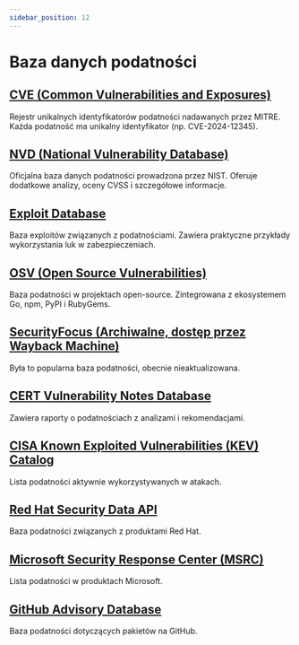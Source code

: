 ```yaml
---
sidebar_position: 12
---
```


# Baza danych podatności

## [CVE (Common Vulnerabilities and Exposures)](https://cve.mitre.org/)
Rejestr unikalnych identyfikatorów podatności nadawanych przez MITRE.
Każda podatność ma unikalny identyfikator (np. CVE-2024-12345).

## [NVD (National Vulnerability Database)](https://nvd.nist.gov/)
Oficjalna baza danych podatności prowadzona przez NIST.
Oferuje dodatkowe analizy, oceny CVSS i szczegółowe informacje.

## [Exploit Database](https://www.exploit-db.com/)
Baza exploitów związanych z podatnościami.
Zawiera praktyczne przykłady wykorzystania luk w zabezpieczeniach.

## [OSV (Open Source Vulnerabilities)](https://osv.dev/)
Baza podatności w projektach open-source.
Zintegrowana z ekosystemem Go, npm, PyPI i RubyGems.

## [SecurityFocus (Archiwalne, dostęp przez Wayback Machine)](https://www.securityfocus.com/)
Była to popularna baza podatności, obecnie nieaktualizowana.

## [CERT Vulnerability Notes Database](https://www.kb.cert.org/vuls/)
Zawiera raporty o podatnościach z analizami i rekomendacjami.

## [CISA Known Exploited Vulnerabilities (KEV) Catalog](https://www.cisa.gov/known-exploited-vulnerabilities-catalog)
Lista podatności aktywnie wykorzystywanych w atakach.

## [Red Hat Security Data API](https://access.redhat.com/security/data)
Baza podatności związanych z produktami Red Hat.

## [Microsoft Security Response Center (MSRC)](https://msrc.microsoft.com/update-guide)
Lista podatności w produktach Microsoft.

## [GitHub Advisory Database](https://github.com/advisories)
Baza podatności dotyczących pakietów na GitHub.
